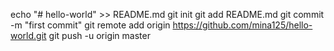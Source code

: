 echo "# hello-world" >> README.md
git init
git add README.md
git commit -m "first commit"
git remote add origin https://github.com/mina125/hello-world.git
git push -u origin master
